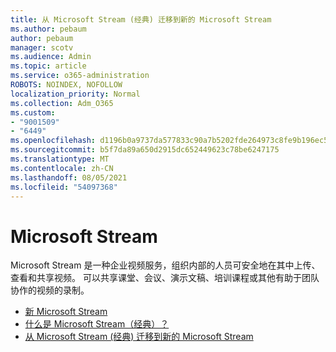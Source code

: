 ```yaml
---
title: 从 Microsoft Stream (经典) 迁移到新的 Microsoft Stream
ms.author: pebaum
author: pebaum
manager: scotv
ms.audience: Admin
ms.topic: article
ms.service: o365-administration
ROBOTS: NOINDEX, NOFOLLOW
localization_priority: Normal
ms.collection: Adm_O365
ms.custom:
- "9001509"
- "6449"
ms.openlocfilehash: d1196b0a9737da577833c90a7b5202fde264973c8fe9b196ec55d595315d2a20
ms.sourcegitcommit: b5f7da89a650d2915dc652449623c78be6247175
ms.translationtype: MT
ms.contentlocale: zh-CN
ms.lasthandoff: 08/05/2021
ms.locfileid: "54097368"
---
```

# <a name="microsoft-stream"></a>Microsoft Stream

Microsoft Stream 是一种企业视频服务，组织内部的人员可安全地在其中上传、查看和共享视频。 可以共享课堂、会议、演示文稿、培训课程或其他有助于团队协作的视频的录制。  

- [新 Microsoft Stream](https://docs.microsoft.com/stream/new-stream)
- [什么是 Microsoft Stream（经典）？](https://docs.microsoft.com/stream/overview)
- [从 Microsoft Stream (经典) 迁移到新的 Microsoft Stream](https://docs.microsoft.com/stream/classic-migration)